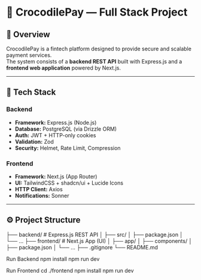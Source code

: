 # 🐊 CrocodilePay — Full Stack Project

## 🧩 Overview
CrocodilePay is a fintech platform designed to provide secure and scalable payment services.  
The system consists of a **backend REST API** built with Express.js and a **frontend web application** powered by Next.js.

---

## 🚀 Tech Stack
### Backend
- **Framework:** Express.js (Node.js)
- **Database:** PostgreSQL (via Drizzle ORM)
- **Auth:** JWT + HTTP-only cookies
- **Validation:** Zod
- **Security:** Helmet, Rate Limit, Compression

### Frontend
- **Framework:** Next.js (App Router)
- **UI:** TailwindCSS + shadcn/ui + Lucide Icons
- **HTTP Client:** Axios
- **Notifications:** Sonner

---

## ⚙️ Project Structure
├── backend/ # Express.js REST API
│ ├── src/
│ ├── package.json
│ └── ...
├── frontend/ # Next.js App (UI)
│ ├── app/
│ ├── components/
│ ├── package.json
│ └── ...
├── .gitignore
└── README.md


Run Backend
npm install
npm run dev

Run Frontend
cd ./frontend
npm install
npm run dev